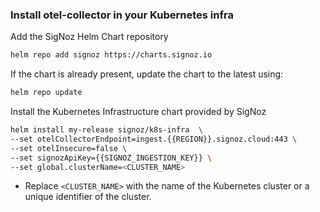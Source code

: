 ### Install otel-collector in your Kubernetes infra

Add the SigNoz Helm Chart repository
```bash
helm repo add signoz https://charts.signoz.io
```

If the chart is already present, update the chart to the latest using:
```bash
helm repo update
```

Install the Kubernetes Infrastructure chart provided by SigNoz
```bash
helm install my-release signoz/k8s-infra  \
--set otelCollectorEndpoint=ingest.{{REGION}}.signoz.cloud:443 \
--set otelInsecure=false \
--set signozApiKey={{SIGNOZ_INGESTION_KEY}} \
--set global.clusterName=<CLUSTER_NAME>
```
- Replace `<CLUSTER_NAME>` with the name of the Kubernetes cluster or a unique identifier of the cluster.

